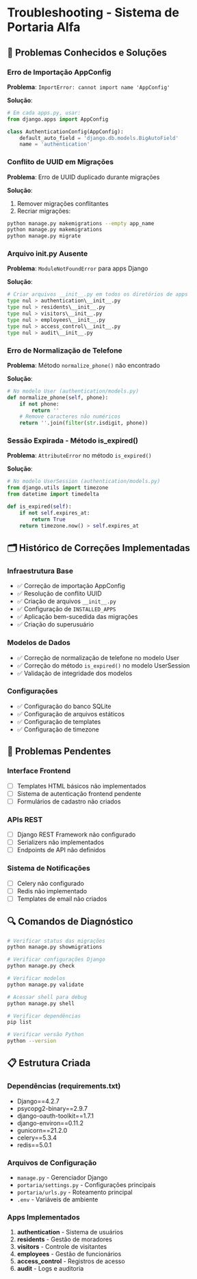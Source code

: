 # Troubleshooting - Sistema de Portaria Alfa

## 🔧 Problemas Conhecidos e Soluções

### Erro de Importação AppConfig
**Problema**: `ImportError: cannot import name 'AppConfig'`

**Solução**:
```python
# Em cada apps.py, usar:
from django.apps import AppConfig

class AuthenticationConfig(AppConfig):
    default_auto_field = 'django.db.models.BigAutoField'
    name = 'authentication'
```

### Conflito de UUID em Migrações
**Problema**: Erro de UUID duplicado durante migrações

**Solução**:
1. Remover migrações conflitantes
2. Recriar migrações:
```bash
python manage.py makemigrations --empty app_name
python manage.py makemigrations
python manage.py migrate
```

### Arquivo __init__.py Ausente
**Problema**: `ModuleNotFoundError` para apps Django

**Solução**:
```bash
# Criar arquivos __init__.py em todos os diretórios de apps
type nul > authentication\__init__.py
type nul > residents\__init__.py
type nul > visitors\__init__.py
type nul > employees\__init__.py
type nul > access_control\__init__.py
type nul > audit\__init__.py
```

### Erro de Normalização de Telefone
**Problema**: Método `normalize_phone()` não encontrado

**Solução**:
```python
# No modelo User (authentication/models.py)
def normalize_phone(self, phone):
    if not phone:
        return ''
    # Remove caracteres não numéricos
    return ''.join(filter(str.isdigit, phone))
```

### Sessão Expirada - Método is_expired()
**Problema**: `AttributeError` no método `is_expired()`

**Solução**:
```python
# No modelo UserSession (authentication/models.py)
from django.utils import timezone
from datetime import timedelta

def is_expired(self):
    if not self.expires_at:
        return True
    return timezone.now() > self.expires_at
```

## 🗂️ Histórico de Correções Implementadas

### Infraestrutura Base
- ✅ Correção de importação AppConfig
- ✅ Resolução de conflito UUID
- ✅ Criação de arquivos `__init__.py`
- ✅ Configuração de `INSTALLED_APPS`
- ✅ Aplicação bem-sucedida das migrações
- ✅ Criação do superusuário

### Modelos de Dados
- ✅ Correção de normalização de telefone no modelo User
- ✅ Correção do método `is_expired()` no modelo UserSession
- ✅ Validação de integridade dos modelos

### Configurações
- ✅ Configuração do banco SQLite
- ✅ Configuração de arquivos estáticos
- ✅ Configuração de templates
- ✅ Configuração de timezone

## 🚨 Problemas Pendentes

### Interface Frontend
- [ ] Templates HTML básicos não implementados
- [ ] Sistema de autenticação frontend pendente
- [ ] Formulários de cadastro não criados

### APIs REST
- [ ] Django REST Framework não configurado
- [ ] Serializers não implementados
- [ ] Endpoints de API não definidos

### Sistema de Notificações
- [ ] Celery não configurado
- [ ] Redis não implementado
- [ ] Templates de email não criados

## 🔍 Comandos de Diagnóstico

```bash
# Verificar status das migrações
python manage.py showmigrations

# Verificar configurações Django
python manage.py check

# Verificar modelos
python manage.py validate

# Acessar shell para debug
python manage.py shell

# Verificar dependências
pip list

# Verificar versão Python
python --version
```

## 📋 Estrutura Criada

### Dependências (requirements.txt)
- Django==4.2.7
- psycopg2-binary==2.9.7
- django-oauth-toolkit==1.7.1
- django-environ==0.11.2
- gunicorn==21.2.0
- celery==5.3.4
- redis==5.0.1

### Arquivos de Configuração
- `manage.py` - Gerenciador Django
- `portaria/settings.py` - Configurações principais
- `portaria/urls.py` - Roteamento principal
- `.env` - Variáveis de ambiente

### Apps Implementados
1. **authentication** - Sistema de usuários
2. **residents** - Gestão de moradores
3. **visitors** - Controle de visitantes
4. **employees** - Gestão de funcionários
5. **access_control** - Registros de acesso
6. **audit** - Logs e auditoria